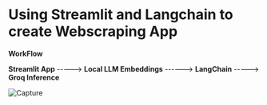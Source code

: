 # Using Streamlit and Langchain to create Webscraping App

**WorkFlow**  

**Streamlit App**   ----->    **Local LLM Embeddings**  ------>    **LangChain**  ----->      **Groq Inference**

![Capture](https://github.com/subzero11/streamlit_llm_RAG_Webscraper/assets/16353348/7022c707-cd54-452e-b399-a6ea93ba445f)
